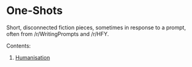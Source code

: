 # One-Shots
Short, disconnected fiction pieces, sometimes in response to a prompt, often from /r/WritingPrompts and /r/HFY.

Contents:
1. [Humanisation](/short_stories/humanisation.md)
